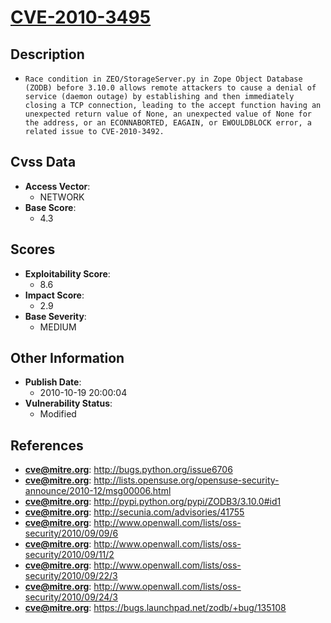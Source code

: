 
# [CVE-2010-3495](http://bugs.python.org/issue6706)

## Description

- `Race condition in ZEO/StorageServer.py in Zope Object Database (ZODB) before 3.10.0 allows remote attackers to cause a denial of service (daemon outage) by establishing and then immediately closing a TCP connection, leading to the accept function having an unexpected return value of None, an unexpected value of None for the address, or an ECONNABORTED, EAGAIN, or EWOULDBLOCK error, a related issue to CVE-2010-3492.`

## Cvss Data

- **Access Vector**:
  - NETWORK
- **Base Score**:
  - 4.3

## Scores

- **Exploitability Score**:
  - 8.6
- **Impact Score**:
  - 2.9
- **Base Severity**:
  - MEDIUM

## Other Information

- **Publish Date**:
  - 2010-10-19 20:00:04
- **Vulnerability Status**:
  - Modified

## References

- **cve@mitre.org**: http://bugs.python.org/issue6706
- **cve@mitre.org**: http://lists.opensuse.org/opensuse-security-announce/2010-12/msg00006.html
- **cve@mitre.org**: http://pypi.python.org/pypi/ZODB3/3.10.0#id1
- **cve@mitre.org**: http://secunia.com/advisories/41755
- **cve@mitre.org**: http://www.openwall.com/lists/oss-security/2010/09/09/6
- **cve@mitre.org**: http://www.openwall.com/lists/oss-security/2010/09/11/2
- **cve@mitre.org**: http://www.openwall.com/lists/oss-security/2010/09/22/3
- **cve@mitre.org**: http://www.openwall.com/lists/oss-security/2010/09/24/3
- **cve@mitre.org**: https://bugs.launchpad.net/zodb/+bug/135108
